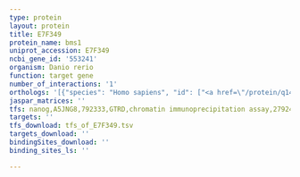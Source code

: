 ```yaml
---
type: protein
layout: protein
title: E7F349
protein_name: bms1
uniprot_accession: E7F349
ncbi_gene_id: '553241'
organism: Danio rerio
function: target gene
number_of_interactions: '1'
orthologs: '[{"species": "Homo sapiens", "id": ["<a href=\"/protein/q14692\">Q14692</a>"]}, {"species": "Mus musculus", "id": ["<a href=\"/protein/q6pgf5\">Q6PGF5</a>"]}, {"species": "Rattus norvegicus", "id": ["<a href=\"/protein/e9ptv4\">E9PTV4</a>"]}, {"species": "Drosophila melanogaster", "id": ["<a href=\"/protein/q9vvc9\">Q9VVC9</a>"]}, {"species": "Caenorhabditis elegans", "id": ["<a href=\"/protein/q9n306\">Q9N306</a>"]}, {"species": "Saccharomyces cerevisiae", "id": ["<a href=\"/protein/q08965\">Q08965</a>"]}]'
jaspar_matrices: ''
tfs: nanog,A5JNG8,792333,GTRD,chromatin immunoprecipitation assay,27924024%5Buid%5D,No
targets: ''
tfs_download: tfs_of_E7F349.tsv
targets_download: ''
bindingSites_download: ''
binding_sites_ls: ''

---
```

